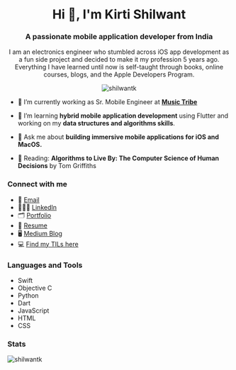 <!-- Header with Name and about me section -->
<h1 align="center">Hi 👋, I'm Kirti Shilwant</h1>

<h3 align="center">A passionate mobile application developer from India</h3>

<p align="center">I am an electronics engineer who stumbled across iOS app development as a fun side project and decided to make it my profession 5 years ago. Everything I have learned until now is self-taught through books, online courses, blogs, and the Apple Developers Program.</p>

<!-- Profile view count badge -->
<p align="center"> <img src="https://komarev.com/ghpvc/?username=shilwantk&label=Profile%20views&color=0e75b6&style=flat" alt="shilwantk" /> </p>

<!-- More about me -->
<!-- TODO: Add a header? -->
- 💼 I’m currently working as Sr. Mobile Engineer at <a href="https://community.musictribe.com/">**Music Tribe**</a>

- 🌱 I’m learning **hybrid mobile application development** using Flutter and working on my **data structures and algorithms skills**.
  
- 💬 Ask me about **building immersive mobile applications for iOS and MacOS.**
  
- 📖 Reading: **Algorithms to Live By: The Computer Science of Human Decisions** by Tom Griffiths

<!-- Connect with me section -->
<h3 align="left">Connect with me</h3>
<p align="left">
  <ul>
  <li>📧  <a href="mailto:shilwantkirti@gmail.com">Email</a> </li>
  <li>👩🏻‍💻  <a href="https://www.linkedin.com/in/kirti-shilwant/">LinkedIn</a> </li>
  <li>🗂️  <a href="https://kirti-shilwant.notion.site/Kirti-Shilwant-Portfolio-9a6901b9138e4970819aef68d5e3c94d?pvs=4">Portfolio</a> </li>
  <li>📄  <a href="https://drive.google.com/file/d/1lG_tMZrxky6H2CBhpC9TLTrGiH6quqUD/view?usp=drive_link">Resume</a> </li>
  <li>🖥️  <a href="https://medium.com/@shilwantkirti">Medium Blog</a> </li>
  <li>💻  <a href="https://www.notion.so/Kirti-s-TILs-10d8b409c94980a492eaf313d8a2765a?pvs=4">Find my TILs here</a> </li>
</ul>
</p>

<!-- Tech Stack -->
<!-- Add sections here -->
<h3 align="left">Languages and Tools</h3>
<ul>
  <li>Swift</li>
  <li>Objective C</li>
  <li>Python</li>
  <li>Dart</li>
   <li>JavaScript</li>
   <li>HTML</li>
   <li>CSS</li>
</ul>

<!-- TODO: Add an apps I am building/working on section -->
<!-- TODO: Add a latest blog section here with three items-->

### Stats
<p><img align="center" src="https://github-readme-stats.vercel.app/api/top-langs?username=shilwantk&show_icons=true&locale=en&layout=compact" alt="shilwantk" /></p>

